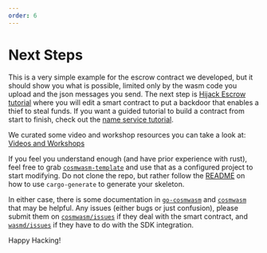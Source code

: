 ```yaml
---
order: 6
---
```


# Next Steps

This is a very simple example for the escrow contract we developed, but it should show you what is
possible, limited only by the wasm code you upload and the json messages you send. The next step is
[Hijack Escrow tutorial](../learn/hijack-escrow/intro.md) where you will edit a smart contract to
put a backdoor that enables a thief to steal funds. If you want a guided tutorial to build a
contract from start to finish, check out the [name service
tutorial](../tutorials/name-service/intro).

We curated some video and workshop resources you can take a look at: [Videos and Workshops](../learn/videos-workshops)

If you feel you understand enough (and have prior experience with rust), feel free to grab
[`cosmwasm-template`](https://github.com/CosmWasm/cosmwasm-template) and use that as a configured
project to start modifying. Do not clone the repo, but rather follow the
[README](https://github.com/CosmWasm/cosmwasm-template/blob/master/README.md) on how to use
`cargo-generate` to generate your skeleton.

In either case, there is some documentation in
[`go-cosmwasm`](https://github.com/CosmWasm/go-cosmwasm/blob/master/spec/Index.md) and
[`cosmwasm`](https://github.com/CosmWasm/cosmwasm/blob/master/README.md) that may be helpful. Any
issues (either bugs or just confusion), please submit them on
[`cosmwasm/issues`](https://github.com/CosmWasm/cosmwasm/issues) if they deal with the smart
contract, and [`wasmd/issues`](https://github.com/CosmWasm/wasmd/issues) if they have to do with the
SDK integration.

Happy Hacking!
